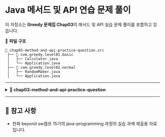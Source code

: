 # Java 메서드 및 API 연습 문제 풀이

이 저장소는 **Greedy 문제집 Chap03**의 메서드 및 API 실습 문제 풀이를 포함하고 있습니다.


📂 **파일 구조**
```
📂 chap03-method-and-api-practice-question.src
 ├── 📂 com.greedy.level01.basic
 │   ├── Calculator.java
 │   └── Application.java
 ├── 📂 com.greedy.level02.normal
 │   ├── RandomMaker.java
 │   └── Application.java
```


---

<details>
<summary><strong>📁 chap03-method-and-api-practice-question</strong></summary>


<details>
<summary><strong>📂 Level 01 - Basic</strong></summary>

**📌 문제 개요**

- **패키지:** `com.greedy.level01.basic`
- **구현 클래스:**
  - `Calculator.java`
    - `checkMethod()`: 메서드 호출 확인용
    - `sum1to10()`: 1부터 10까지의 합 반환
    - `checkMaxNumber(a, b)`: 두 수 중 큰 값 출력
    - `sumTwoNumber(a, b)`: 두 수의 합 반환
    - `minusTwoNumber(a, b)`: 두 수의 차 반환
  - `Application.java`
    - `main()`: `Calculator`의 모든 메서드를 호출하여 결과 출력

📄 **[문제 PDF 보기](pdf/chap03-method-and-api-practice-quiestion.com.greedy.level01.basic.pdf)**

**🛠 실행 예시:**
```
메소드 호출 확인
1부터 10까지의 합 : 55
두 수 중 큰 수는 20이다.
10과 20의 합은 : 30
10과 5의 차는 : 5
```
</details>

<details>
<summary><strong>📂 Level 02 - Normal</strong></summary>

**📌 문제 개요**

- **패키지:** `com.greedy.level02.normal`
- **구현 클래스:**
  - `RandomMaker.java`
    - `randomNumber(min, max)`: 최소값~최대값 범위의 난수 반환
    - `randomUpperAlphabet(length)`: 랜덤 대문자 문자열 반환
    - `rockPaperScissors()`: 가위, 바위, 보 중 하나 반환
    - `tossCoin()`: 동전 앞면 또는 뒷면 반환
  - `Application.java`
    - `main()`: `RandomMaker`의 모든 메서드를 호출하여 결과 출력

📄 **[문제 PDF 보기](pdf/chap03-method-and-api-practice-quiestion.com.greedy.level02.normal.pdf)**

**🛠 실행 예시:**
```
-35
SLDIBMELEA
가위
앞면
```
</details>



</details>

---

## 📌 참고 사항

- 한화 beyond sw캠프 15기의 java-programming 과정의 실습 과제 제출용 자료 입니다.

